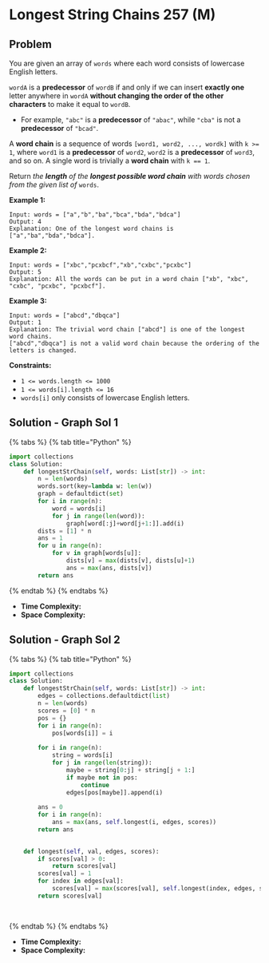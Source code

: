 # Longest String Chains 257 (M)

## Problem

You are given an array of `words` where each word consists of lowercase English letters.

`wordA` is a **predecessor** of `wordB` if and only if we can insert **exactly one** letter anywhere in `wordA` **without changing the order of the other characters** to make it equal to `wordB`.

* For example, `"abc"` is a **predecessor** of `"abac"`, while `"cba"` is not a **predecessor** of `"bcad"`.

A **word chain** is a sequence of words `[word1, word2, ..., wordk]` with `k >= 1`, where `word1` is a **predecessor** of `word2`, `word2` is a **predecessor** of `word3`, and so on. A single word is trivially a **word chain** with `k == 1`.

Return _the **length** of the **longest possible word chain** with words chosen from the given list of_ `words`.

**Example 1:**

```
Input: words = ["a","b","ba","bca","bda","bdca"]
Output: 4
Explanation: One of the longest word chains is ["a","ba","bda","bdca"].
```

**Example 2:**

```
Input: words = ["xbc","pcxbcf","xb","cxbc","pcxbc"]
Output: 5
Explanation: All the words can be put in a word chain ["xb", "xbc", "cxbc", "pcxbc", "pcxbcf"].
```

**Example 3:**

```
Input: words = ["abcd","dbqca"]
Output: 1
Explanation: The trivial word chain ["abcd"] is one of the longest word chains.
["abcd","dbqca"] is not a valid word chain because the ordering of the letters is changed.
```

**Constraints:**

* `1 <= words.length <= 1000`
* `1 <= words[i].length <= 16`
* `words[i]` only consists of lowercase English letters.

## Solution - Graph Sol 1

{% tabs %}
{% tab title="Python" %}
```python
import collections
class Solution:
    def longestStrChain(self, words: List[str]) -> int:
        n = len(words)
        words.sort(key=lambda w: len(w))
        graph = defaultdict(set)
        for i in range(n):
            word = words[i]
            for j in range(len(word)):
                graph[word[:j]+word[j+1:]].add(i)
        dists = [1] * n
        ans = 1
        for u in range(n):
            for v in graph[words[u]]:
                dists[v] = max(dists[v], dists[u]+1)
                ans = max(ans, dists[v])
        return ans
```
{% endtab %}
{% endtabs %}

* **Time Complexity:**&#x20;
* **Space Complexity:**

## Solution - Graph Sol 2

{% tabs %}
{% tab title="Python" %}
```python
import collections
class Solution:
    def longestStrChain(self, words: List[str]) -> int:
        edges = collections.defaultdict(list)
        n = len(words)
        scores = [0] * n
        pos = {}
        for i in range(n):
            pos[words[i]] = i
        
        for i in range(n):
            string = words[i]
            for j in range(len(string)):
                maybe = string[0:j] + string[j + 1:]
                if maybe not in pos:
                    continue
                edges[pos[maybe]].append(i)
        
        ans = 0
        for i in range(n):
            ans = max(ans, self.longest(i, edges, scores))
        return ans
            

    def longest(self, val, edges, scores):
        if scores[val] > 0:
            return scores[val]
        scores[val] = 1
        for index in edges[val]:
            scores[val] = max(scores[val], self.longest(index, edges, scores) + 1)
        return scores[val]
        
                    
```
{% endtab %}
{% endtabs %}

* **Time Complexity:**&#x20;
* **Space Complexity:**
